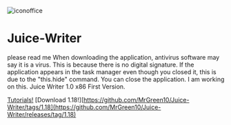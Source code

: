 ![iconoffice](https://github.com/user-attachments/assets/57f5b16b-4e5b-4d17-83c1-9419db653fad)
# Juice-Writer
please read me
When downloading the application, antivirus software may say it is a virus. This is because there is no digital signature. If the application appears in the task manager even though you closed it, this is due to the "this.hide" command. You can close the application. I am working on this.
Juice Writer 1.0 x86
First Version.

[Tutorials!](https://github.com/MrGreen10/Juice-Writer/wiki)
[Download 1.18!][https://github.com/MrGreen10/Juice-Writer/tags/1.18](https://github.com/MrGreen10/Juice-Writer/releases/tag/1.18)

